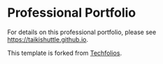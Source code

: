 # Professional Portfolio

For details on this professional portfolio, please see https://taikishuttle.github.io.

This template is forked from [Techfolios](https://techfolios.github.io/).
